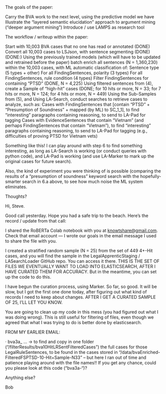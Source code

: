 The goals of the paper:

Carry the BVA work to the next level, using the predictive model we have
Illustrate the “layered semantic elucidation” approach to argument mining (“deeper argument mining”)
Introduce / use LAMPS as research tool
 

The workflow / writeup within the paper:

Start with 10,003 BVA cases that no one has read or annotated (DONE)
Convert all 10,003 cases to LSJson, with sentence segmenting (DONE)
(DONE:) Using the previously trained models (which will have to be updated and retrained before the paper) batch enrich all sentences (N = 1,360,230) within the 10,003 cases, with ML automatic classification of:
Sentence type (5 types + other)
For all FindingSentences, polarity (3 types)
For all FindingSentences, rule condition (4 types)
Filter FindingSentences for containing “PTSD” (DONE, N = 4,225)
Using filtered sentences from (4), create a Sample of “high-hit” cases (DONE; for 10 hits or more, N = 33; for 7 hits or more, N = 124; for 4 hits or more, N = 449)
Using the Sub-Samples from (5), and Using LA-Search, conduct searches to retrieve cases to analyze, such as:
Cases with FindingSentences that [contain “PTSD” + “Presumption of Soundness” + mapped (by ML) to SC_1_1], to find “interesting” paragraphs containing reasoning, to send to LA-Pad for tagging
Cases with EvidenceSentences that contain “Vietnam” (and perhaps FindingSentences that contain “Vietnam”), to find “interesting” paragraphs containing reasoning, to send to LA-Pad for tagging (e.g., difficulties of proving PTSD for Vietnam vets)
 

Something like this! I can play around with step 6 to find something interesting, as long as LA-Search is working (or conduct queries with python code), and LA-Pad is working (and use LA-Marker to mark up the original cases for future search).

 

Also, the kind of experiment you were thinking of is possible (comparing the results of a “presumption of soundness” keyword search with the hopefully-smarter search in 6.a above, to see how much noise the ML system eliminates.

 

Thoughts?


Hi, Steve.

 

Good call yesterday. Hope you had a safe trip to the beach. Here’s the record / update from that call:

 

I shared the RoBERTa Colab notebook with you at knowtshare@gmail.com. Check that email account — I wrote our goals in the email message I used to share the file with you.

I created a stratified random sample (N = 25) from the set of 449 4+-Hit cases, and you will find the sample in the LegalApprenticStaging / LASearchLoader GitHub repo. You can access it there. THIS IS THE SET OF FILES WE EVENTUALLY WANT TO LOAD INTO ELASTICSEARCH, AFTER I HAVE CURATED THEM FOR ACCURACY. But in the meantime, you can set up the code to do this.

I have begun the curation process, using Marker. So far, so good. It will be slow, but I got the first one done today, after figuring out what kind of records I need to keep about changes. AFTER I GET A CURATED SAMPLE OF 25, I’LL LET YOU KNOW.

You are going to clean up my code in this mess (you had figured out what I was doing wrong). This is still useful for filtering of files, even though we agreed that what I was trying to do is better done by elasticsearch.


FROM MY EARLIER EMAIL:

·         bva3a_ … -> to find and copy in one folder (“/filterResults/bva10HitLRSentFilteredCases”) the full cases for those LegalRuleSentences, to be found in the cases stored in “/data/bvaEnriched-FilteredFSPTSD-10-Hit+Sample-N33” – but here I ran out of time and patience playing around with the file names!! If you get any chance, could you please look at this code (“bva3a-“)?

 

Anything else?
 

Bob